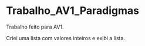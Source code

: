 # Trabalho_AV1_Paradigmas

Trabalho feito para AV1.

Criei uma lista com valores inteiros e exibi a lista.
